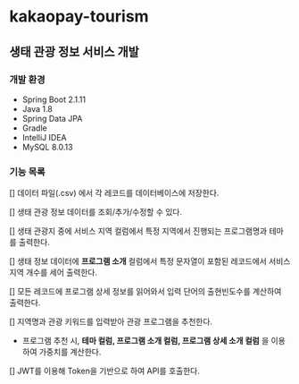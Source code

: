 # **kakaopay-tourism**

## 생태 관광 정보 서비스 개발

### 개발 환경

+ Spring Boot 2.1.11
+ Java 1.8
+ Spring Data JPA
+ Gradle
+ IntelliJ IDEA
+ MySQL 8.0.13



### 기능 목록

[] 데이터 파일(.csv) 에서 각 레코드를 데이터베이스에 저장한다.

[] 생태 관광 정보 데이터를 조회/추가/수정할 수 있다.

[] 생태 관광지 중에 서비스 지역 컬럼에서 특정 지역에서 진행되는 프로그램명과 테마를 출력한다.

[] 생태 정보 데이터에 **프로그램 소개** 컬럼에서 특정 문자열이 포함된 레코드에서 서비스 지역 개수를 세어 출력한다.

[] 모든 레코드에 프로그램 상세 정보를 읽어와서 입력 단어의 출현빈도수를 계산하여 출력한다.

[] 지역명과 관광 키워드를 입력받아 관광 프로그램을 추천한다.

+  프로그램 추천 시, **테마 컬럼, 프로그램 소개 컬럼, 프로그램 상세 소개 컬럼** 을 이용하여 가중치를 계산한다.

[] JWT를 이용해 Token을 기반으로 하여 API를 호출한다.